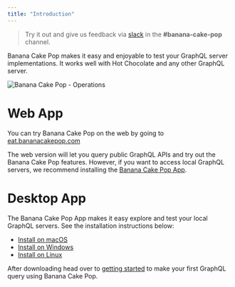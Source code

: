 ```yaml
---
title: "Introduction"
---
```


> Try it out and give us feedback via [slack](http://slack.chillicream.com/) in the **#banana-cake-pop** channel.

Banana Cake Pop makes it easy and enjoyable to test your GraphQL server implementations. It works well with Hot Chocolate and any other GraphQL server.

![Banana Cake Pop - Operations](../shared/bcp/bcp-operations.png)

# Web App

You can try Banana Cake Pop on the web by going to [eat.bananacakepop.com](https://eat.bananacakepop.com/)

The web version will let you query public GraphQL APIs and try out the Banana Cake Pop features. However, if you want to access local GraphQL servers, we recommend installing the [Banana Cake Pop App](/docs/bananacakepop/v2/install).

# Desktop App

The Banana Cake Pop App makes it easy explore and test your local GraphQL servers. See the installation instructions below:

- [Install on macOS](/docs/bananacakepop/v2/install#macos)
- [Install on Windows](/docs/bananacakepop/v2/install#windows)
- [Install on Linux](/docs/bananacakepop/v2/install#linux)

After downloading head over to [getting started](/docs/bananacakepop/v2/getting-started) to make your first GraphQL query using Banana Cake Pop.
